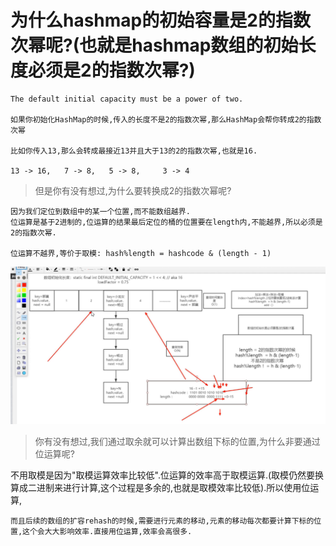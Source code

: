 # 为什么hashmap的初始容量是2的指数次幂呢?(也就是hashmap数组的初始长度必须是2的指数次幂?)

    The default initial capacity must be a power of two.

    如果你初始化HashMap的时候,传入的长度不是2的指数次幂,那么HashMap会帮你转成2的指数次幂

    比如你传入13,那么会转成最接近13并且大于13的2的指数次幂,也就是16.

    13 -> 16,   7 -> 8,   5 -> 8,     3 -> 4

>但是你有没有想过,为什么要转换成2的指数次幂呢?

    因为我们定位到数组中的某一个位置,而不能数组越界.
    位运算是基于2进制的,位运算的结果最后定位的桶的位置要在length内,不能越界,所以必须是2的指数次幂.
    
    位运算不越界,等价于取模: hash%length = hashcode & (length - 1)
    
![](pics/通过位运算定位到数组的某一个位置.png)

>你有没有想过,我们通过取余就可以计算出数组下标的位置,为什么非要通过位运算呢?

不用取模是因为"取模运算效率比较低".位运算的效率高于取模运算.(取模仍然要换算成二进制来进行计算,这个过程是多余的,也就是取模效率比较低).所以使用位运算,

    而且后续的数组的扩容rehash的时候,需要进行元素的移动,元素的移动每次都要计算下标的位置,这个会大大影响效率.直接用位运算,效率会高很多.